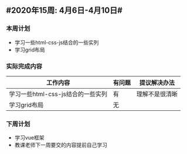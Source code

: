 ## #2020年15周: 4月6日-4月10日#

### 本周计划

* 学习一些html-css-js结合的一些实列
* 学习grid布局

### 实际完成内容

| 工作内容 | 有问题 | 提议解决办法 |
| ------ | ------ | ------ |
| 学习一些html-css-js结合的一些实列 | 有 | 理解不是很清晰 |
| 学习grid布局 | 无 |  |

### 下周计划

* 学习vue框架
* 教课老师下一周要交的内容提前自己学习